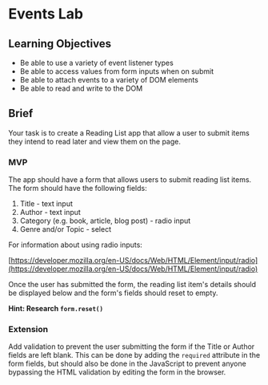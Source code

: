 # Events Lab

## Learning Objectives
- Be able to use a variety of event listener types
- Be able to access values from form inputs when on submit
- Be able to attach events to a variety of DOM elements
- Be able to read and write to the DOM

## Brief
Your task is to create a Reading List app that allow a user to submit items they intend to read later and view them on the page.

### MVP

The app should have a form that allows users to submit reading list items. The form should have the following fields:

1. Title - text input
2. Author - text input
3. Category (e.g. book, article, blog post) - radio input
4. Genre and/or Topic - select

For information about using radio inputs:

[https://developer.mozilla.org/en-US/docs/Web/HTML/Element/input/radio](https://developer.mozilla.org/en-US/docs/Web/HTML/Element/input/radio)

Once the user has submitted the form, the reading list item's details should be displayed below and the form's fields should reset to empty.

**Hint: Research `form.reset()`**

### Extension

Add validation to prevent the user submitting the form if the Title or Author fields are left blank. This can be done by adding the `required` attribute in the form fields, but should also be done in the JavaScript to prevent anyone bypassing the HTML validation by editing the form in the browser.
